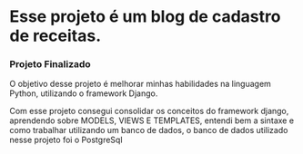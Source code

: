 # Esse projeto é um blog de cadastro de receitas.
### Projeto Finalizado

O objetivo desse projeto é melhorar minhas habilidades na linguagem Python, utilizando o framework Django.

<p>Com esse projeto consegui consolidar os conceitos do framework django, aprendendo sobre MODELS, VIEWS E TEMPLATES, entendi bem a sintaxe e como trabalhar utilizando um banco de dados, o banco de dados utilizado nesse projeto foi o PostgreSql</p>

